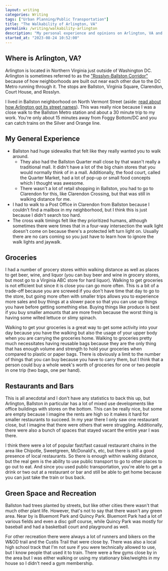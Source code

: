 ```yaml
---
layout: writing
categories: Writing
tags: ["Urban Planning/Public Transportation"]
title: "The Walkability of Arlington, VA"
permalink: /writing/walkability-arlington
description: "My personal experience and opinions on Arlington, VA and its urban planning."
started_at: "2023-08-24 10:52:00"
---
```


## Where is Arlington, VA?

Arlington is located in Northern Virginia just outside of Washington DC. Arlington is sometimes referred to as the ["Rosslyn-Ballston Corridor"](https://www.arlingtonva.us/Government/Projects/Planning/Smart-Growth/Rosslyn-Ballston-Corridor) because of how neighborhoods are built out near each other due to the DC Metro running through it. The stops are Ballston, Virginia Square, Clarendon, Court House, and Rosslyn.

I lived in Ballston neighborhood on North Vermont Street (aside: [read about how Arlington got its street names](https://ggwash.org/view/41983/heres-why-arlingtons-streets-have-the-names-they-do)). This was really nice because I was a close walk to the Ballston Metro station and about a 30 minute trip to my work. You're only about 15 minutes away from Foggy Bottom/DC and you can catch trains on the  Silver and Orange line.

## My General Experience

* Ballston had huge sidewalks that felt like they really wanted you to walk around.
    * They also had the Ballston Quarter mall close by that wasn't really a traditional mall. It didn't have a lot of the big chain stores that you would normally think of in a mall. Additionally, the food court, called the Quarter Market, had a lot of pop-up or small food concepts which I thought was awesome.
    * There wasn't a lot of retail shopping in Ballston, you had to go to Clarendon for this, like Clarendon Crossing, but that was still in walking distance for me.
* I had to walk to a Post Office in Clarendon from Ballston because I couldn’t find a mailbox in my neighborhood, but I think this is just because I didn't search too hard.
* The cross walk timings felt like they prioritized humans, although sometimes there were times that in a four-way intersection the walk light doesn't come on because there's a protected left turn light on. Usually there are no cars coming so you just have to learn how to ignore the walk lights and jaywalk.

## Groceries

I had a number of grocery stores within walking distance as well as places to get beer, wine, and liquor (you can buy beer and wine in grocery stores, but most go to a Virginia ABC store for hard liquor). Walking to get groceries is not efficient but since it is close you can go more often. This is a bit of a trade-off because you are screwed if you don't have time that day to go to the store, but going more often with smaller trips allows you to experience more sales and buy things at a slower pace so that you can use up things you have before getting something else. Buying things like produce is best if you buy smaller amounts that are more fresh because the worst thing is having some wilted lettuce or slimy spinach.

Walking to get your groceries is a great way to get some activity into your day because you have the walking but also the usage of your upper body when you are carrying the groceries home. Walking to groceries pretty much necessitates having reusable bags because they are the only thing that has enough volume and strength to hold your groceries when compared to plastic or paper bags. There is obviously a limit to the number of things that you can buy because you have to carry them, but I think that a person could buy a whole week's worth of groceries for one or two people in one trip (two bags, one per hand).

## Restaurants and Bars

This is all anecdotal and I don't have any statistics to back this up, but Arlington, Ballston in particular has a lot of mixed use developments like office buildings with stores on the bottom. This can be really nice, but some are empty because I imagine the rents are high so it makes it hard for smaller restaurants to succeed. In my year there I only saw one restaurant close, but I imagine that there were others that were struggling. Additionally, there were also a bunch of spaces that stayed vacant the entire year I was there.

I think there were a lot of popular fast/fast casual restaurant chains in the area like Chipotle, Sweetgreen, McDonald's, etc, but there is still a good presence of local restaurants. So there is enough within walking distance, but the real gem is the ability to use public transport to go to other places to go out to eat. And since you used public transportation, you're able to get a drink or two out at a restaurant or bar and still be able to get home because you can just take the train or bus back.

## Green Space and Recreation

Ballston had trees planted by streets, but like other cities there wasn't that much other plant life. However, that's not to say that there wasn't any green area. Near by is Bluemont Park and Quincy Park. Bluemont Park had a lot of various fields and even a disc golf course, while Quincy Park was mostly for baseball and had a basketball court and playground as well.

For other recreation there were always a lot of runners and bikers on the W&OD trail and the Custis Trail that were close by. There was also a local high school track that I'm not sure if you were technically allowed to use, but I know people that used it to train. There were a few gyms close by in the area but I was either walking or using my stationary bike/weights in my house so I didn't need a gym membership.